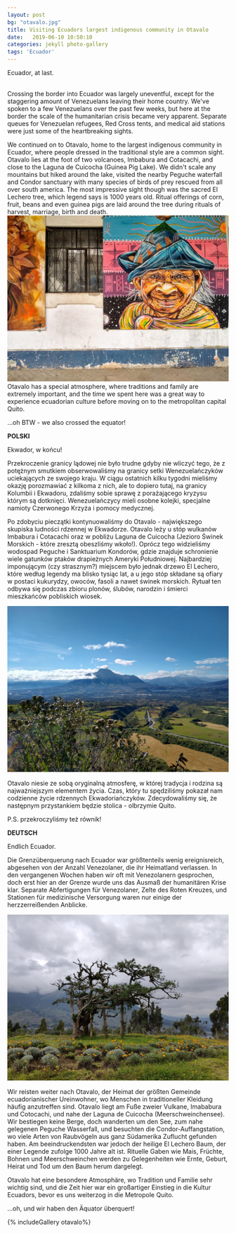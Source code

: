```yaml
---
layout: post
bg: "otavalo.jpg"
title: Visiting Ecuadors largest indigenous community in Otavalo
date:   2019-06-10 10:50:10 
categories: jekyll photo-gallery
tags: 'Ecuador'
---
```


Ecuador, at last. <br><br>

Crossing the border into Ecuador was largely uneventful, except for the staggering amount of Venezuelans leaving their home country. We've spoken to a few Venezuelans over the past few weeks, but here at the border the scale of the humanitarian crisis became very apparent. Separate queues for Venezuelan refugees, Red Cross tents, and medical aid stations were just some of the heartbreaking sights.

We continued on to Otavalo, home to the largest indigenous community in Ecuador, where people dressed in the traditional style are a common sight. Otavalo lies at the foot of two volcanoes, Imbabura and Cotacachi, and close to the Laguna de Cuicocha (Guinea Pig Lake). We didn't scale any mountains but hiked around the lake, visited the nearby Peguche waterfall and Condor sanctuary with many species of birds of prey rescued from all over south america. The most impressive sight though was the sacred El Lechero tree, which legend says is 1000 years old. Ritual offerings of corn, fruit, beans and even guinea pigs are laid around the tree during rituals of harvest, marriage, birth and death. 
![street art](/assets/images/posts/otavalo/2.jpg)
Otavalo has a special atmosphere, where traditions and family are extremely important, and the time we spent here was a great way to experience ecuadorian culture before moving on to the metropolitan capital Quito.

 ...oh BTW - we also crossed the equator!
 
<b>POLSKI</b>

Ekwador, w końcu!

Przekroczenie granicy lądowej nie było trudne gdyby nie wliczyć tego, że z potężnym smutkiem obserwowaliśmy na granicy setki Wenezuelańczyków uciekających ze swojego kraju. W ciągu ostatnich kilku tygodni mieliśmy okazję porozmawiać z kilkoma z nich, ale to dopiero tutaj, na granicy Kolumbii i Ekwadoru, zdaliśmy sobie sprawę z porażającego kryzysu którym są dotknięci. Wenezuelańczycy mieli osobne kolejki, specjalne namioty Czerwonego Krzyża i pomocy medycznej.

Po zdobyciu pieczątki kontynuowaliśmy do Otavalo - największego skupiska ludności rdzennej w Ekwadorze. Otavalo leży u stóp wulkanów Imbabura i Cotacachi oraz w pobliżu Laguna de Cuicocha (Jezioro Świnek Morskich - które zresztą obeszliśmy wkoło!). Oprócz tego widzieliśmy wodospad Peguche i Sanktuarium Kondorów, gdzie znajduje schronienie wiele gatunków ptaków drapieżnych Ameryki Południowej. Najbardziej imponującym (czy strasznym?) miejscem było jednak drzewo El Lechero, które według legendy ma blisko tysiąc lat, a u jego stóp składane są ofiary w postaci kukurydzy, owoców, fasoli a nawet świnek morskich. Rytuał ten odbywa się podczas zbioru plonów, ślubów, narodzin i śmierci mieszkańców pobliskich wiosek.

![Freedom bandana in the wind](/assets/images/posts/otavalo/4.jpg)

Otavalo niesie ze sobą oryginalną atmosferę, w której tradycja i rodzina są najważniejszym elementem życia. Czas, który tu spędziliśmy pokazał nam codzienne życie rdzennych Ekwadoriańczyków. Zdecydowaliśmy się, że następnym przystankiem będzie stolica - olbrzymie Quito.

P.S. przekroczyliśmy też równik!

<b>DEUTSCH</b>

Endlich Ecuador.

Die Grenzüberquerung nach Ecuador war größtenteils wenig ereignisreich, abgesehen von der Anzahl Venezolaner, die ihr Heimatland verlassen. In den vergangenen Wochen haben wir oft mit Venezolanern gesprochen, doch erst hier an der Grenze wurde uns das Ausmaß der humanitären Krise klar. Separate Abfertigungen für Venezolaner, Zelte des Roten Kreuzes, und Stationen für medizinische Versorgung waren nur einige der herzzerreißenden Anblicke.

![The sacred el lechero tree](/assets/images/posts/otavalo/9.jpg)

Wir reisten weiter nach Otavalo, der Heimat der größten Gemeinde ecuadorianischer Ureinwohner, wo Menschen in traditioneller Kleidung häufig anzutreffen sind. Otavalo liegt am Fuße zweier Vulkane, Imababura und Cotocachi, und nahe der Laguna de Cuicocha (Meerschweinchensee). Wir bestiegen keine Berge, doch wanderten um den See, zum nahe gelegenen Peguche Wasserfall, und besuchten die Condor-Auffangstation, wo viele Arten von Raubvögeln aus ganz Südamerika Zuflucht gefunden haben. Am beeindruckendsten war jedoch der heilige El Lechero Baum, der einer Legende zufolge 1000 Jahre alt ist. Rituelle Gaben wie Mais, Früchte, Bohnen und Meerschweinchen werden zu Gelegenheiten wie Ernte, Geburt, Heirat und Tod um den Baum herum dargelegt.

 Otavalo hat eine besondere Atmosphäre, wo Tradition und Familie sehr wichtig sind, und die Zeit hier war ein großartiger Einstieg in die Kultur Ecuadors, bevor es uns weiterzog in die Metropole Quito.
 
 ...oh, und wir haben den Äquator überquert!
  

{% includeGallery otavalo%}